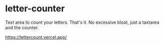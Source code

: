 # letter-counter
Text area to count your letters. That's it. No excessive bloat, just a taxtarea and the counter.

https://lettercount.vercel.app/

